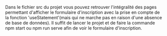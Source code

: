 Dans le fichier src du projet vous pouvez retrouver l'intégralité des pages permettant d'afficher le formulaire d'inscription avec la prise en compte de la fonction 'useStatement'(mais qui ne marche pas en raison d'une absence de base de données).
Il suffit de lancer le projet et de faire la commande npm start ou npm run serve afin de voir le formulaire d'inscription.